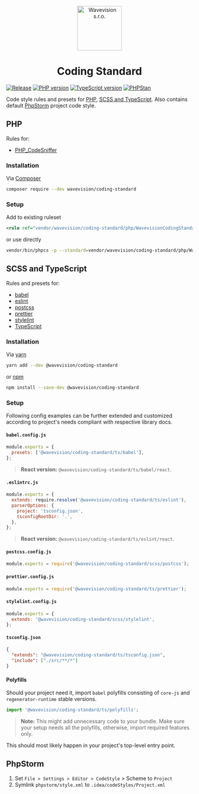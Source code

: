 <p align="center"><a href="https://github.com/wavevision"><img alt="Wavevision s.r.o." src="https://wavevision.com/images/wavevision-logo.png" width="120" /></a></p>
<h1 align="center">Coding Standard</h1>

[![Release](https://img.shields.io/github/v/tag/wavevision/coding-standard?label=version&sort=semver)](https://github.com/wavevision/coding-standard/releases)
[![PHP version](https://img.shields.io/badge/php-7.4-blue)](https://www.php.net/releases/7_4_0.php)
[![TypeScript version](https://img.shields.io/badge/typescript-4.0-blue)](https://github.com/microsoft/TypeScript)
[![PHPStan](https://img.shields.io/badge/style-level%20max-brightgreen.svg?label=phpstan)](https://github.com/phpstan/phpstan)

Code style rules and presets for [PHP](#php), [SCSS and TypeScript](#scss-and-typescript). Also contains default [PhpStorm](#phpstorm) project code style.

## PHP

Rules for:

- [PHP_CodeSniffer](https://github.com/squizlabs/PHP_CodeSniffer)

### Installation

Via [Composer](https://getcomposer.org/)

```bash
composer require --dev wavevision/coding-standard
```

### Setup

Add to existing ruleset

```xml
<rule ref="vendor/wavevision/coding-standard/php/WavevisionCodingStandard"/>
```

or use directly

```bash
vendor/bin/phpcs -p --standard=vendor/wavevision/coding-standard/php/WavevisionCodingStandard <pathToSources>
```

## SCSS and TypeScript

Rules and presets for:

- [babel](https://github.com/babel/babel)
- [eslint](https://github.com/eslint/eslint)
- [postcss](https://github.com/postcss/postcss)
- [prettier](https://github.com/prettier/prettier)
- [stylelint](https://github.com/stylelint/stylelint)
- [TypeScript](https://github.com/microsoft/TypeScript)

### Installation

Via [yarn](https://yarnpkg.com)

```bash
yarn add --dev @wavevision/coding-standard
```

or [npm](https://www.npmjs.com)

```bash
npm install --save-dev @wavevision/coding-standard
```

### Setup

Following config examples can be further extended and customized according to project's needs compliant with respective library docs.

#### `babel.config.js`

```javascript
module.exports = {
  presets: ['@wavevision/coding-standard/ts/babel'],
};
```

> **React version:** `@wavevision/coding-standard/ts/babel/react`.

#### `.eslintrc.js`

```javascript
module.exports = {
  extends: require.resolve('@wavevision/coding-standard/ts/eslint'),
  parserOptions: {
    project: 'tsconfig.json',
    tsconfigRootDir: '.',
  },
};
```

> **React version:** `@wavevision/coding-standard/ts/eslint/react`.

#### `postcss.config.js`

```javascript
module.exports = require('@wavevision/coding-standard/scss/postcss');
```

#### `prettier.config.js`

```javascript
module.exports = require('@wavevision/coding-standard/ts/prettier');
```

#### `stylelint.config.js`

```javascript
module.exports = {
  extends: '@wavevision/coding-standard/scss/stylelint',
};
```

#### `tsconfig.json`

```json
{
  "extends": "@wavevision/coding-standard/ts/tsconfig.json",
  "include": ["./src/**/*"]
}
```

#### Polyfills

Should your project need it, import `babel` polyfills consisting of `core-js` and `regenerator-runtime` stable versions.

```typescript
import '@wavevision/coding-standard/ts/polyfills';
```

> **Note:** This might add unnecessary code to your bundle. Make sure your setup needs all the polyfills, otherwise, import required features only.

This should most likely happen in your project's top-level entry point.

## PhpStorm

1. Set `File > Settings > Editor > CodeStyle` > Scheme to `Project`
2. Symlink `phpstorm/style.xml` to `.idea/codeStyles/Project.xml`
